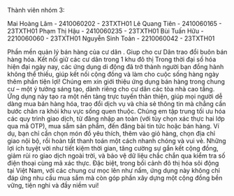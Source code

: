 Thành viên nhóm 3:

Mai Hoàng Lâm - 2410060202 - 23TXTH01
Lê Quang Tiên - 2410060165 - 23TXTH01
Phạm Thị Hậu - 2410060235 - 23TXTH01
Bùi Tuấn Hữu - 2210060060 - 23TXTH01
Nguyễn Sinh Toản - 2210060042 - 23TXTH01



Phần mền quản lý bán hàng của cư dân . Giup cho cư Dân trao đổi buôn bán hàng hóa. Kết nối giữ các cư dân trong 1 khu đô thị Trong thời đại số hóa hiện đại ngày nay, các ứng dụng di động đã trở thành người bạn đồng hành không thể thiếu, giúp kết nối cộng đồng và làm cho cuộc sống hàng ngày thêm phần tiện lợi! Chúng em xin giới thiệu ứng dụng bán hàng trong chung cư – một ý tưởng sáng tạo, dành riêng cho cư dân các tòa nhà cao tầng. Ứng dụng này tạo ra một nền tảng trực tuyến thân thiện, giúp mọi người dễ dàng mua bán hàng hóa, trao đổi dịch vụ và chia sẻ thông tin mà chẳng cần bước chân ra khỏi khu vực sống quen thuộc. Chúng em tập trung tối ưu hóa các quy trình giao dịch, từ đăng nhập an toàn (với tùy chọn xác thực hai lớp qua mã OTP), mua sắm sản phẩm, đến đăng bài tin tức hoặc bán hàng. Ví dụ, bạn chỉ cần chọn món đồ yêu thích, thêm vào giỏ hàng, chọn địa chỉ giao nội bộ, rồi hoàn tất thanh toán một cách nhanh chóng và vui vẻ. Những lợi ích tuyệt vời như tiết kiệm thời gian, tăng cường sự gắn kết cộng đồng, giảm rủi ro giao dịch ngoài trời, và bảo vệ dữ liệu chắc chắn qua kiểm tra số điện thoại cùng mã xác thực. Đặc biệt, trong bối cảnh đô thị hóa sôi động tại Việt Nam, với các chung cư mọc lên như nấm, ứng dụng này không chỉ đáp ứng nhu cầu mua sắm mà còn góp phần xây dựng một cộng đồng bền vững, tiện nghi và đầy niềm vui!
